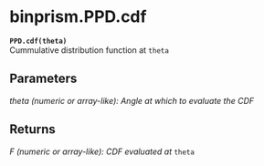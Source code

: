 # binprism.PPD.cdf
**`PPD.cdf(theta)`** <br />
Cummulative distribution function at `theta`

## Parameters
*theta (numeric or array-like): Angle at which to evaluate the CDF*

## Returns
*F (numeric or array-like): CDF evaluated at* `theta`
